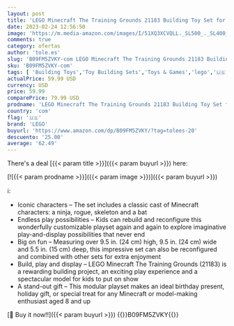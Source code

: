 ```yaml
---
layout: post
title: 'LEGO Minecraft The Training Grounds 21183 Building Toy Set for Kids  Boys  and Girls Ages 8+  534 Pieces '
date: 2023-02-24 12:56:50
image: 'https://m.media-amazon.com/images/I/51XQ3XCVQLL._SL500_._SL400_.jpg'
comments: true
category: ofertas
author: 'tole.es'
slug: 'B09FM5ZVKY-com LEGO Minecraft The Training Grounds 21183 Building Toy...'
sku: 'B09FM5ZVKY-com'
tags: [ 'Building Toys','Toy Building Sets','Toys & Games','lego','🇺🇸', ]
actualPrice: 59.99 USD
currency: USD
price: 59.99
comparePrice: 79.99 USD
prodname: 'LEGO Minecraft The Training Grounds 21183 Building Toy Set for Kids  Boys  and Girls Ages 8+  534 Pieces '
country: 'com'
flag: '🇺🇸'
brand: 'LEGO'
buyurl: 'https://www.amazon.com/dp/B09FM5ZVKY/?tag=tolees-20'
descuento: '25.00'
average: '62.49'
---
```


There's a deal [{{< param title >}}]({{< param buyurl >}})  here:

[![{{< param prodname >}}]({{< param image >}})]({{< param buyurl >}})

ℹ️:

- Iconic characters – The set includes a classic cast of Minecraft characters: a ninja, rogue, skeleton and a bat
- Endless play possibilities – Kids can rebuild and reconfigure this wonderfully customizable playset again and again to explore imaginative play-and-display possibilities that never end
- Big on fun – Measuring over 9.5 in. (24 cm) high, 9.5 in. (24 cm) wide and 5.5 in. (15 cm) deep, this impressive set can also be reconfigured and combined with other sets for extra enjoyment
- Build, play and display – LEGO Minecraft The Training Grounds (21183) is a rewarding building project, an exciting play experience and a spectacular model for kids to put on show
- A stand-out gift – This modular playset makes an ideal birthday present, holiday gift, or special treat for any Minecraft or model-making enthusiast aged 8 and up

[🛒 Buy it now!!]({{< param buyurl >}})
{{<world>}}B09FM5ZVKY{{</world>}}
